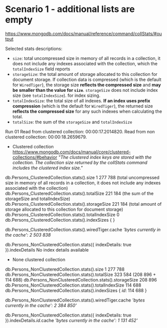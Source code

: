 # Scenario 1 - additional lists are empty

https://www.mongodb.com/docs/manual/reference/command/collStats/#output

Selected stats descriptions:

* `size`: total uncompressed size in memory of all records in a collection, it does not include any indexes associated with the collection, which the 
`totalIndexSize` field reports
* `storageSize`: the total amount of storage allocated to this collection for document storage. If collection data is compressed (which is the default for `WiredTiger`), the storage size **reflects the compressed size** and **may be smaller than the value for `size`**. `storageSize`
 does not include index size (see `totalIndexSize`).
 for index sizing.
* `totalIndexSize`: the total size of all indexes. **If an index uses prefix compression** (which is the default for `WiredTiger`), the returned size **reflects the compressed size** for any such indexes when calculating the total.
* `totalSize`: the sum of the `storageSize` and `totalIndexSize`

Run 01
Read from clustered collection: 00:00:17.2014820.
Read from non clustered collection: 00:00:18.2659679.

* Clustered collection
https://www.mongodb.com/docs/manual/core/clustered-collections/#behavior
*"The clustered index keys are stored with the collection. The collection size returned by the collStats command includes the clustered index size."*

db.Persons_ClusteredCollection.stats().size                          1 277 788      (total uncompressed size in memory of all records in a collection, it does not include any indexes associated with the collection)
db.Persons_ClusteredCollection.stats().totalSize                       221 184      (the sum of the storageSize and totalIndexSize)
db.Persons_ClusteredCollection.stats().storageSize                     221 184      (total amount of storage allocated to this collection for document storage)
db.Persons_ClusteredCollection.stats().totalIndexSize                        0
db.Persons_ClusteredCollection.stats().indexSizes                            { }

db.Persons_ClusteredCollection.stats().wiredTiger.cache
*'bytes currently in the cache': 2 503 838*

db.Persons_NonClusteredCollection.stats({ indexDetails: true }).indexDetails
No index details available

* None clustered collection

db.Persons_NonClusteredCollection.stats().size                        1 277 788
db.Persons_NonClusteredCollection.stats().totalSize                     323 584     (208 896 + 114 688)
db.Persons_NonClusteredCollection.stats().storageSize                   208 896
db.Persons_NonClusteredCollection.stats().totalIndexSize                114 688
db.Persons_NonClusteredCollection.stats().indexSizes            { _id_: 114 688 }

db.Persons_NonClusteredCollection.stats().wiredTiger.cache
*'bytes currently in the cache': 2 384 850'*

db.Persons_NonClusteredCollection.stats({ indexDetails: true }).indexDetails._id_.cache
*'bytes currently in the cache': 1 131 452'*